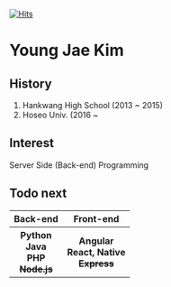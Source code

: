 [![Hits](https://hits.seeyoufarm.com/api/count/incr/badge.svg?url=https%3A%2F%2Fgithub.com%2F%2520Positive-Conative%2Fhit-counter)](https://hits.seeyoufarm.com)

# Young Jae Kim

## History
1. Hankwang High School (2013 ~ 2015)
2. Hoseo Univ. (2016 ~

## Interest
Server Side (Back-end) Programming

## Todo next
<table>
  <tr>
    <th><b>Back-end</b></th>
    <th><b>Front-end</b></th>
  </tr>
  <tr>
    <th>
      Python <br>
      Java <br>
      PHP <br>
      <del>Node.js</del>
    </th>
    <th>
      Angular <br>
      React, Native <br>
      <del>Express</del>
    </th>
  </tr>
</table>

<!--
**Positive-Conative/Positive-conative** is a ✨ _special_ ✨ repository because its `README.md` (this file) appears on your GitHub profile.

Here are some ideas to get you started:

- 🔭 I’m currently working on ...
- 🌱 I’m currently learning ...
- 👯 I’m looking to collaborate on ...
- 🤔 I’m looking for help with ...
- 💬 Ask me about ...
- 📫 How to reach me: ...
- 😄 Pronouns: ...
- ⚡ Fun fact: ...
-->
